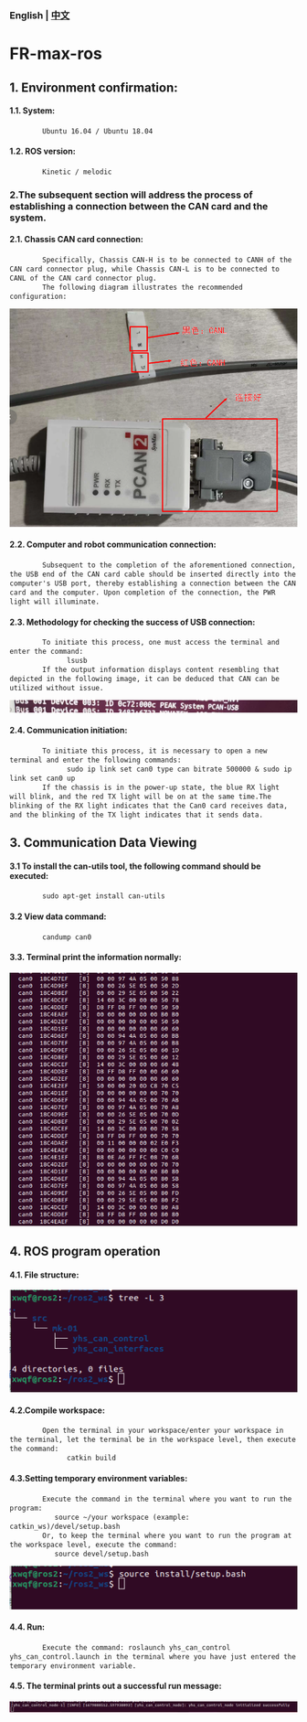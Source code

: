 ### English | [中文](README(中文).md)

# FR-max-ros

## 1. Environment confirmation:
####      1.1. System:
            Ubuntu 16.04 / Ubuntu 18.04
####      1.2. ROS version:
            Kinetic / melodic

### 2.The subsequent section will address the process of establishing a connection between the CAN card and the system.
####      2.1. Chassis CAN card connection:
            Specifically, Chassis CAN-H is to be connected to CANH of the CAN card connector plug, while Chassis CAN-L is to be connected to CANL of the CAN card connector plug.
            The following diagram illustrates the recommended configuration:
            
![](https://github.com/kefangkele/FR-max-ros/blob/main/images/CAN_Connection.png?raw=true)

####      2.2. Computer and robot communication connection:
            Subsequent to the completion of the aforementioned connection, the USB end of the CAN card cable should be inserted directly into the computer's USB port, thereby establishing a connection between the CAN card and the computer. Upon completion of the connection, the PWR light will illuminate.
####      2.3. Methodology for checking the success of USB connection:
            To initiate this process, one must access the terminal and enter the command: 
                  lsusb
            If the output information displays content resembling that depicted in the following image, it can be deduced that CAN can be utilized without issue.

![](https://github.com/kefangkele/FR-max-ros/blob/main/images/terminal_state.png?raw=true)

####      2.4. Communication initiation:
            To initiate this process, it is necessary to open a new terminal and enter the following commands: 
                  sudo ip link set can0 type can bitrate 500000 & sudo ip link set can0 up
            If the chassis is in the power-up state, the blue RX light will blink, and the red TX light will be on at the same time.The blinking of the RX light indicates that the Can0 card receives data, and the blinking of the TX light indicates that it sends data.

## 3. Communication Data Viewing
####      3.1 To install the can-utils tool, the following command should be executed:
            sudo apt-get install can-utils
####      3.2 View data command:
            candump can0
####      3.3. Terminal print the information normally:

![](https://github.com/kefangkele/FR-max-ros/blob/main/images/candump_print.png?raw=true)

## 4. ROS program operation
####      4.1. File structure:

![](https://github.com/kefangkele/FR-max-ros/blob/main/images/doc_tree.png?raw=true)

####      4.2.Compile workspace:  
            Open the terminal in your workspace/enter your workspace in the terminal, let the terminal be in the workspace level, then execute the command: 
                  catkin build
            
####      4.3.Setting temporary environment variables:
            Execute the command in the terminal where you want to run the program:  
               source ~/your workspace (example: catkin_ws)/devel/setup.bash  
            Or, to keep the terminal where you want to run the program at the workspace level, execute the command:    
               source devel/setup.bash  

![](https://github.com/kefangkele/FR-max-ros/blob/main/images/source.png?raw=true)

####      4.4. Run:  
            Execute the command: roslaunch yhs_can_control yhs_can_control.launch in the terminal where you have just entered the temporary environment variable.  
####      4.5. The terminal prints out a successful run message:  
![](https://github.com/kefangkele/FR-max-ros/blob/main/images/node_print.png?raw=true)


      
      
      
